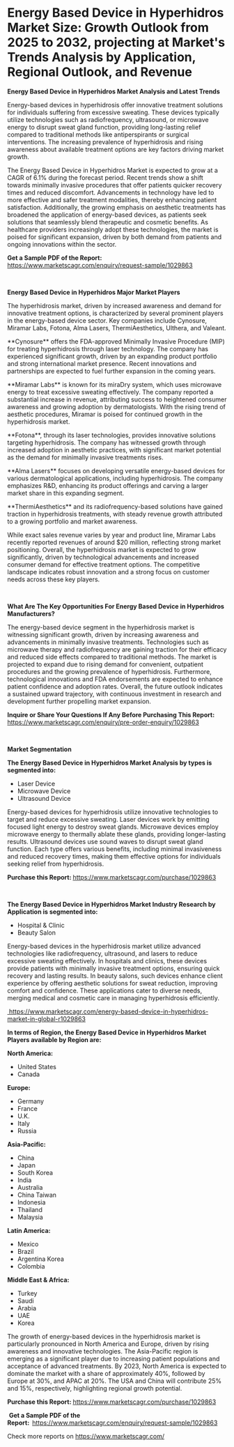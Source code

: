 <p><h1>Energy Based Device in Hyperhidros Market Size: Growth Outlook from 2025 to 2032, projecting at Market's Trends Analysis by Application, Regional Outlook, and Revenue</h1></p><p><strong>Energy Based Device in Hyperhidros Market Analysis and Latest Trends</strong></p>
<p><p>Energy-based devices in hyperhidrosis offer innovative treatment solutions for individuals suffering from excessive sweating. These devices typically utilize technologies such as radiofrequency, ultrasound, or microwave energy to disrupt sweat gland function, providing long-lasting relief compared to traditional methods like antiperspirants or surgical interventions. The increasing prevalence of hyperhidrosis and rising awareness about available treatment options are key factors driving market growth.</p><p>The Energy Based Device in Hyperhidros Market is expected to grow at a CAGR of 6.1% during the forecast period. Recent trends show a shift towards minimally invasive procedures that offer patients quicker recovery times and reduced discomfort. Advancements in technology have led to more effective and safer treatment modalities, thereby enhancing patient satisfaction. Additionally, the growing emphasis on aesthetic treatments has broadened the application of energy-based devices, as patients seek solutions that seamlessly blend therapeutic and cosmetic benefits. As healthcare providers increasingly adopt these technologies, the market is poised for significant expansion, driven by both demand from patients and ongoing innovations within the sector.</p></p>
<p><strong>Get a Sample PDF of the Report:&nbsp;</strong> <a href="https://www.marketscagr.com/enquiry/request-sample/1029863?utm_campaign=3092&utm_medium=2&utm_source=Github&utm_content=ia&utm_term=21032025&utm_id=energy-based-device-in-hyperhidros">https://www.marketscagr.com/enquiry/request-sample/1029863</a></p>
<p>&nbsp;</p>
<p><strong>Energy Based Device in Hyperhidros Major Market Players</strong></p>
<p><p>The hyperhidrosis market, driven by increased awareness and demand for innovative treatment options, is characterized by several prominent players in the energy-based device sector. Key companies include Cynosure, Miramar Labs, Fotona, Alma Lasers, ThermiAesthetics, Ulthera, and Valeant.</p><p>**Cynosure** offers the FDA-approved Minimally Invasive Procedure (MIP) for treating hyperhidrosis through laser technology. The company has experienced significant growth, driven by an expanding product portfolio and strong international market presence. Recent innovations and partnerships are expected to fuel further expansion in the coming years.</p><p>**Miramar Labs** is known for its miraDry system, which uses microwave energy to treat excessive sweating effectively. The company reported a substantial increase in revenue, attributing success to heightened consumer awareness and growing adoption by dermatologists. With the rising trend of aesthetic procedures, Miramar is poised for continued growth in the hyperhidrosis market.</p><p>**Fotona**, through its laser technologies, provides innovative solutions targeting hyperhidrosis. The company has witnessed growth through increased adoption in aesthetic practices, with significant market potential as the demand for minimally invasive treatments rises.</p><p>**Alma Lasers** focuses on developing versatile energy-based devices for various dermatological applications, including hyperhidrosis. The company emphasizes R&D, enhancing its product offerings and carving a larger market share in this expanding segment.</p><p>**ThermiAesthetics** and its radiofrequency-based solutions have gained traction in hyperhidrosis treatments, with steady revenue growth attributed to a growing portfolio and market awareness.</p><p>While exact sales revenue varies by year and product line, Miramar Labs recently reported revenues of around $20 million, reflecting strong market positioning. Overall, the hyperhidrosis market is expected to grow significantly, driven by technological advancements and increased consumer demand for effective treatment options. The competitive landscape indicates robust innovation and a strong focus on customer needs across these key players.</p></p>
<p>&nbsp;</p>
<p><strong>What Are The Key Opportunities For Energy Based Device in Hyperhidros Manufacturers?</strong></p>
<p><p>The energy-based device segment in the hyperhidrosis market is witnessing significant growth, driven by increasing awareness and advancements in minimally invasive treatments. Technologies such as microwave therapy and radiofrequency are gaining traction for their efficacy and reduced side effects compared to traditional methods. The market is projected to expand due to rising demand for convenient, outpatient procedures and the growing prevalence of hyperhidrosis. Furthermore, technological innovations and FDA endorsements are expected to enhance patient confidence and adoption rates. Overall, the future outlook indicates a sustained upward trajectory, with continuous investment in research and development further propelling market expansion.</p></p>
<p><strong>Inquire or Share Your Questions If Any Before Purchasing This Report:</strong> <a href="https://www.marketscagr.com/enquiry/pre-order-enquiry/1029863?utm_campaign=3092&utm_medium=2&utm_source=Github&utm_content=ia&utm_term=21032025&utm_id=energy-based-device-in-hyperhidros">https://www.marketscagr.com/enquiry/pre-order-enquiry/1029863</a></p>
<p>&nbsp;</p>
<p><strong>Market Segmentation</strong></p>
<p><strong>The Energy Based Device in Hyperhidros Market Analysis by types is segmented into:</strong></p>
<p><ul><li>Laser Device</li><li>Microwave Device</li><li>Ultrasound Device</li></ul></p>
<p><p>Energy-based devices for hyperhidrosis utilize innovative technologies to target and reduce excessive sweating. Laser devices work by emitting focused light energy to destroy sweat glands. Microwave devices employ microwave energy to thermally ablate these glands, providing longer-lasting results. Ultrasound devices use sound waves to disrupt sweat gland function. Each type offers various benefits, including minimal invasiveness and reduced recovery times, making them effective options for individuals seeking relief from hyperhidrosis.</p></p>
<p><strong>Purchase this Report:&nbsp;</strong><a href="https://www.marketscagr.com/purchase/1029863?utm_campaign=3092&utm_medium=2&utm_source=Github&utm_content=ia&utm_term=21032025&utm_id=energy-based-device-in-hyperhidros">https://www.marketscagr.com/purchase/1029863</a></p>
<p>&nbsp;</p>
<p><strong>The Energy Based Device in Hyperhidros Market Industry Research by Application is segmented into:</strong></p>
<p><ul><li>Hospital & Clinic</li><li>Beauty Salon</li></ul></p>
<p><p>Energy-based devices in the hyperhidrosis market utilize advanced technologies like radiofrequency, ultrasound, and lasers to reduce excessive sweating effectively. In hospitals and clinics, these devices provide patients with minimally invasive treatment options, ensuring quick recovery and lasting results. In beauty salons, such devices enhance client experience by offering aesthetic solutions for sweat reduction, improving comfort and confidence. These applications cater to diverse needs, merging medical and cosmetic care in managing hyperhidrosis efficiently.</p></p>
<p><a href="https://www.marketscagr.com/energy-based-device-in-hyperhidros-market-in-global-r1029863?utm_campaign=3092&utm_medium=2&utm_source=Github&utm_content=ia&utm_term=21032025&utm_id=energy-based-device-in-hyperhidros">&nbsp;https://www.marketscagr.com/energy-based-device-in-hyperhidros-market-in-global-r1029863</a></p>
<p><strong>In terms of Region, the Energy Based Device in Hyperhidros Market Players available by Region are:</strong></p>
<p>
    <p> <strong> North America: </strong>
        <ul>
            <li>United States</li>
            <li>Canada</li>
        </ul>
        </p> 
    <p> <strong> Europe: </strong>
        <ul>
            <li>Germany</li>
            <li>France</li>
            <li>U.K.</li>
            <li>Italy</li>
            <li>Russia</li>
        </ul>
        </p> 
    <p> <strong> Asia-Pacific: </strong>
        <ul>
            <li>China</li>
            <li>Japan</li>
            <li>South Korea</li>
            <li>India</li>
            <li>Australia</li>
            <li>China Taiwan</li>
            <li>Indonesia</li>
            <li>Thailand</li>
            <li>Malaysia</li>
        </ul>
        </p> 
    <p> <strong> Latin America: </strong>
        <ul>
            <li>Mexico</li>
            <li>Brazil</li>
            <li>Argentina Korea</li>
            <li>Colombia</li>
        </ul>
        </p> 
    <p> <strong> Middle East & Africa: </strong>
        <ul>
            <li>Turkey</li>
            <li>Saudi</li>
            <li>Arabia</li>
            <li>UAE</li>
            <li>Korea</li>
        </ul>
    </p>
    </p>
<p><p>The growth of energy-based devices in the hyperhidrosis market is particularly pronounced in North America and Europe, driven by rising awareness and innovative technologies. The Asia-Pacific region is emerging as a significant player due to increasing patient populations and acceptance of advanced treatments. By 2023, North America is expected to dominate the market with a share of approximately 40%, followed by Europe at 30%, and APAC at 20%. The USA and China will contribute 25% and 15%, respectively, highlighting regional growth potential.</p></p>
<p><strong>Purchase this Report: </strong><a href="https://www.marketscagr.com/purchase/1029863?utm_campaign=3092&utm_medium=2&utm_source=Github&utm_content=ia&utm_term=21032025&utm_id=energy-based-device-in-hyperhidros">https://www.marketscagr.com/purchase/1029863</a></p>
<p>&nbsp;<strong>Get a Sample PDF of the Report:&nbsp;&nbsp;</strong><a href="https://www.marketscagr.com/enquiry/request-sample/1029863?utm_campaign=3092&utm_medium=2&utm_source=Github&utm_content=ia&utm_term=21032025&utm_id=energy-based-device-in-hyperhidros">https://www.marketscagr.com/enquiry/request-sample/1029863</a></p>
<p><strong></strong></p>
<p>Check more reports on <a href="https://www.marketscagr.com/?utm_campaign=3092&utm_medium=2&utm_source=Github&utm_content=ia&utm_term=21032025&utm_id=energy-based-device-in-hyperhidros">https://www.marketscagr.com/</a></p>